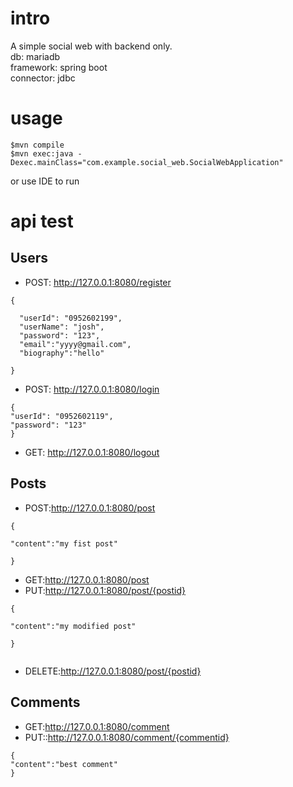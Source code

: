 # intro 
A simple social web with backend only.  <br>
db: mariadb <br>
framework: spring boot  <br>
connector: jdbc <br>

# usage
```shell
$mvn compile
$mvn exec:java -Dexec.mainClass="com.example.social_web.SocialWebApplication"
```
or use IDE to run 


# api test

## Users

* POST: http://127.0.0.1:8080/register
```
{
  
  "userId": "0952602199",
  "userName": "josh",
  "password": "123",
  "email":"yyyy@gmail.com",
  "biography":"hello"

}

```
* POST: http://127.0.0.1:8080/login
```
{
"userId": "0952602119",
"password": "123"
}

```

* GET: http://127.0.0.1:8080/logout


## Posts
* POST:http://127.0.0.1:8080/post
```
{

"content":"my fist post"

}

```

* GET:http://127.0.0.1:8080/post
* PUT:http://127.0.0.1:8080/post/{postid}
```
{

"content":"my modified post"

}


```

* DELETE:http://127.0.0.1:8080/post/{postid}
## Comments

* GET:http://127.0.0.1:8080/comment
* PUT::http://127.0.0.1:8080/comment/{commentid}
```
{
"content":"best comment"
}

```
